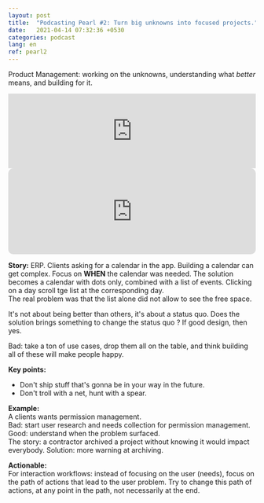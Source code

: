 ```yaml
---
layout: post
title:  "Podcasting Pearl #2: Turn big unknowns into focused projects."
date:   2021-04-14 07:32:36 +0530
categories: podcast
lang: en
ref: pearl2
---
```

Product Management: working on the unknowns, understanding what *better* means, and building for it.
<iframe src="https://open.spotify.com/embed/episode/0dqIYnJVxj8oT20ybI9fTX" width="100%" style="max-width:660px" height="152" frameBorder="0" allowtransparency="true" allow="encrypted-media"></iframe>  

<iframe src="https://embed.podcasts.apple.com/us/podcast/turn-big-unknowns-into-focused-projects/id1482854819?i=1000452819432&amp;itsct=podcast_box_player&amp;itscg=30200&amp;ls=1&amp;theme=light" height="175px" frameborder="0" sandbox="allow-forms allow-popups allow-same-origin allow-scripts allow-top-navigation-by-user-activation" allow="autoplay *; encrypted-media *;" style="width: 100%; max-width: 660px; overflow: hidden; border-radius: 10px; background: transparent;"></iframe>


**Story:**
ERP. Clients asking for a calendar  in the app. Building a calendar can get complex. Focus on **WHEN** the calendar was needed. 
The solution becomes a calendar with dots only, combined with a list of events. Clicking on a day scroll  tge list at the corresponding day.   
The real problem was that the list alone did not allow to see the free space. 

It's not about being better than others, it's about a status quo. Does the solution 
brings something to change the status quo ? If good design, then yes.

Bad: take a ton of use cases, drop them all on the table, and think building all of these will make people happy.  

**Key points:**  
- Don't ship stuff that's gonna be in your way in the future.
- Don't troll with a net, hunt with a spear.

**Example:**  
A clients wants permission management.    
Bad: start user research and needs collection for permission management.  
Good: understand when the problem surfaced.  
The story: a contractor archived a project without knowing it would impact everybody. Solution: more warning at archiving.

**Actionable:**  
For interaction workflows: instead of focusing on the user (needs), focus on the path  of actions that lead to the user problem. 
Try to change this path of actions, at any point in the path, not necessarily at the end.  
